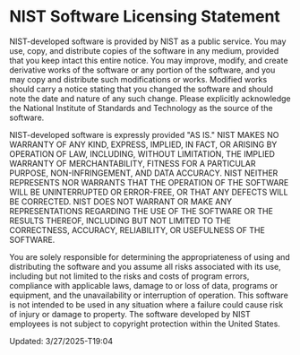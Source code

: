 # NIST Software Licensing Statement

NIST-developed software is provided by NIST as a public service.
You may use, copy, and distribute copies of the software in any
medium, provided that you keep intact this entire notice. You may
improve, modify, and create derivative works of the software or
any portion of the software, and you may copy and distribute such
modifications or works. Modified works should carry a notice
stating that you changed the software and should note the date
and nature of any such change. Please explicitly acknowledge the
National Institute of Standards and Technology as the source of
the software.

NIST-developed software is expressly provided "AS IS." NIST MAKES
NO WARRANTY OF ANY KIND, EXPRESS, IMPLIED, IN FACT, OR ARISING BY
OPERATION OF LAW, INCLUDING, WITHOUT LIMITATION, THE IMPLIED
WARRANTY OF MERCHANTABILITY, FITNESS FOR A PARTICULAR PURPOSE,
NON-INFRINGEMENT, AND DATA ACCURACY. NIST NEITHER REPRESENTS NOR
WARRANTS THAT THE OPERATION OF THE SOFTWARE WILL BE UNINTERRUPTED
OR ERROR-FREE, OR THAT ANY DEFECTS WILL BE CORRECTED. NIST DOES
NOT WARRANT OR MAKE ANY REPRESENTATIONS REGARDING THE USE OF THE
SOFTWARE OR THE RESULTS THEREOF, INCLUDING BUT NOT LIMITED TO THE
CORRECTNESS, ACCURACY, RELIABILITY, OR USEFULNESS OF THE
SOFTWARE.

You are solely responsible for determining the appropriateness of
using and distributing the software and you assume all risks
associated with its use, including but not limited to the risks
and costs of program errors, compliance with applicable laws,
damage to or loss of data, programs or equipment, and the
unavailability or interruption of operation. This software is not
intended to be used in any situation where a failure could cause
risk of injury or damage to property. The software developed by
NIST employees is not subject to copyright protection within the
United States.

Updated: 3/27/2025-T19:04
